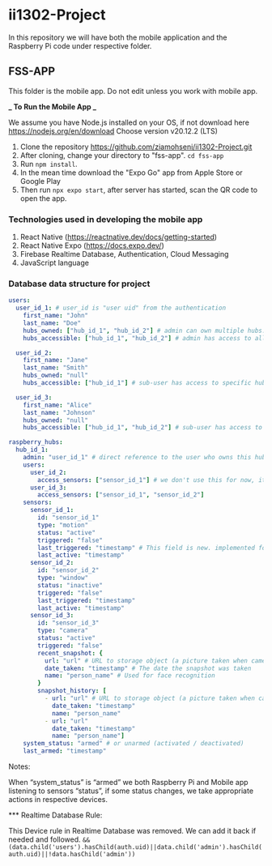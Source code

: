 # ii1302-Project

In this repository we will have both the mobile application and the Raspberry Pi code under respective folder.

## FSS-APP

This folder is the mobile app. Do not edit unless you work with mobile app.

**_ To Run the Mobile App _**

We assume you have Node.js installed on your OS, if not download here https://nodejs.org/en/download
Choose version v20.12.2 (LTS)

1. Clone the repository https://github.com/ziamohseni/ii1302-Project.git
2. After cloning, change your directory to "fss-app". `cd fss-app`
3. Run `npm install`.
4. In the mean time download the "Expo Go" app from Apple Store or Google Play
5. Then run `npx expo start`, after server has started, scan the QR code to open the app.

### Technologies used in developing the mobile app

1. React Native (https://reactnative.dev/docs/getting-started)
2. React Native Expo (https://docs.expo.dev/)
3. Firebase Realtime Database, Authentication, Cloud Messaging
4. JavaScript language

### Database data structure for project

```yaml
users:
  user_id_1: # user_id is "user uid" from the authentication
    first_name: "John"
    last_name: "Doe"
    hubs_owned: ["hub_id_1", "hub_id_2"] # admin can own multiple hubs. * Empty intially. we don't use "null".
    hubs_accessible: ["hub_id_1", "hub_id_2"] # admin has access to all owned hubs

  user_id_2:
    first_name: "Jane"
    last_name: "Smith"
    hubs_owned: "null"
    hubs_accessible: ["hub_id_1"] # sub-user has access to specific hubs

  user_id_3:
    first_name: "Alice"
    last_name: "Johnson"
    hubs_owned: "null"
    hubs_accessible: ["hub_id_1", "hub_id_2"] # sub-user has access to specific hubs

raspberry_hubs:
  hub_id_1:
    admin: "user_id_1" # direct reference to the user who owns this hub
    users:
      user_id_2:
        access_sensors: ["sensor_id_1"] # we don't use this for now, it is too complicated on app development.
      user_id_3:
        access_sensors: ["sensor_id_1", "sensor_id_2"]
    sensors:
      sensor_id_1:
        id: "sensor_id_1"
        type: "motion"
        status: "active"
        triggered: "false"
        last_triggered: "timestamp" # This field is new. implemented for sprint 4
        last_active: "timestamp"
      sensor_id_2:
        id: "sensor_id_2"
        type: "window"
        status: "inactive"
        triggered: "false"
        last_triggered: "timestamp"
        last_active: "timestamp"
      sensor_id_3:
        id: "sensor_id_3"
        type: "camera"
        status: "active"
        triggered: "false"
        recent_snapshot: {
          url: "url" # URL to storage object (a picture taken when camera is activated by a sensor)
          date_taken: "timestamp" # The date the snapshot was taken
          name: "person_name" # Used for face recognition
        }
        snapshot_history: [
          - url: "url" # URL to storage object (a picture taken when camera is activated by a sensor)
            date_taken: "timestamp"
            name: "person_name"
          - url: "url"
            date_taken: "timestamp"
            name: "person_name"]
    system_status: "armed" # or unarmed (activated / deactivated)
    last_armed: "timestamp"
```

Notes:

When “system_status” is “armed” we both Raspberry Pi and Mobile app listening to sensors “status”, if some status changes, we take appropriate actions in respective devices.

\*\*\* Realtime Database Rule:

This Device rule in Realtime Database was removed. We can add it back if needed and followed.
`&& (data.child('users').hasChild(auth.uid)||data.child('admin').hasChild(auth.uid)||!data.hasChild('admin'))`
